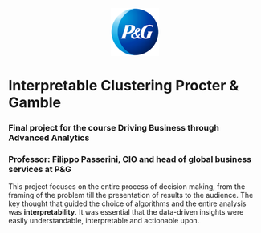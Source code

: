 <p align="center"><img src="/PGlogo.png" height="96" width="96"> </img></p>

# Interpretable Clustering Procter & Gamble

### Final project for the course Driving Business through Advanced Analytics
### <b>Professor</b>: Filippo Passerini, CIO and head of global business services at P&G

This project focuses on the entire process of decision making, from the framing of the problem till the presentation of results to the audience.
The key thought that guided the choice of algorithms and the entire analysis was **interpretability**.
It was essential that the data-driven insights were easily understandable, interpretable and actionable upon.

